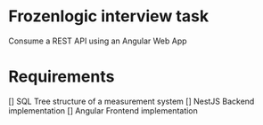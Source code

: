 # Frozenlogic interview task
Consume a REST API using an Angular Web App

# Requirements
[] SQL Tree structure of a measurement system
[] NestJS Backend implementation
[] Angular Frontend implementation

 
